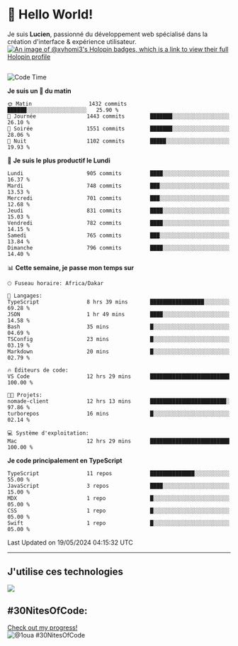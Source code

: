 # 👋 Hello World!

Je suis **Lucien**, passionné du développement web spécialisé dans la création d'interface & expérience utilisateur.
[![An image of @xyhomi3's Holopin badges, which is a link to view their full Holopin profile](https://holopin.me/xyhomi3)](https://holopin.io/@xyhomi3)

##

<!--START_SECTION:waka-->
![Code Time](http://img.shields.io/badge/Code%20Time-1%2C189%20hrs%2029%20mins-blue)

**Je suis un 🐤 du matin** 

```text
🌞 Matin                  1432 commits        ██████░░░░░░░░░░░░░░░░░░░   25.90 % 
🌆 Journée                1443 commits        ███████░░░░░░░░░░░░░░░░░░   26.10 % 
🌃 Soirée                 1551 commits        ███████░░░░░░░░░░░░░░░░░░   28.06 % 
🌙 Nuit                   1102 commits        █████░░░░░░░░░░░░░░░░░░░░   19.93 % 
```
📅 **Je suis le plus productif le Lundi** 

```text
Lundi                    905 commits         ████░░░░░░░░░░░░░░░░░░░░░   16.37 % 
Mardi                    748 commits         ███░░░░░░░░░░░░░░░░░░░░░░   13.53 % 
Mercredi                 701 commits         ███░░░░░░░░░░░░░░░░░░░░░░   12.68 % 
Jeudi                    831 commits         ████░░░░░░░░░░░░░░░░░░░░░   15.03 % 
Vendredi                 782 commits         ████░░░░░░░░░░░░░░░░░░░░░   14.15 % 
Samedi                   765 commits         ███░░░░░░░░░░░░░░░░░░░░░░   13.84 % 
Dimanche                 796 commits         ████░░░░░░░░░░░░░░░░░░░░░   14.40 % 
```


📊 **Cette semaine, je passe mon temps sur** 

```text
🕑︎ Fuseau horaire: Africa/Dakar

💬 Langages: 
TypeScript               8 hrs 39 mins       █████████████████░░░░░░░░   69.28 % 
JSON                     1 hr 49 mins        ████░░░░░░░░░░░░░░░░░░░░░   14.58 % 
Bash                     35 mins             █░░░░░░░░░░░░░░░░░░░░░░░░   04.69 % 
TSConfig                 23 mins             █░░░░░░░░░░░░░░░░░░░░░░░░   03.19 % 
Markdown                 20 mins             █░░░░░░░░░░░░░░░░░░░░░░░░   02.79 % 

🔥 Éditeurs de code: 
VS Code                  12 hrs 29 mins      █████████████████████████   100.00 % 

🐱‍💻 Projets: 
nomade-client            12 hrs 13 mins      ████████████████████████░   97.86 % 
turborepos               16 mins             █░░░░░░░░░░░░░░░░░░░░░░░░   02.14 % 

💻 Système d'exploitation: 
Mac                      12 hrs 29 mins      █████████████████████████   100.00 % 
```

**Je code principalement en TypeScript** 

```text
TypeScript               11 repos            ██████████████░░░░░░░░░░░   55.00 % 
JavaScript               3 repos             ████░░░░░░░░░░░░░░░░░░░░░   15.00 % 
MDX                      1 repo              █░░░░░░░░░░░░░░░░░░░░░░░░   05.00 % 
CSS                      1 repo              █░░░░░░░░░░░░░░░░░░░░░░░░   05.00 % 
Swift                    1 repo              █░░░░░░░░░░░░░░░░░░░░░░░░   05.00 % 
```




 Last Updated on 19/05/2024 04:15:32 UTC
<!--END_SECTION:waka-->
---

## J'utilise ces technologies

<p align="left">
  <a href="https://skillicons.dev">
    <img src="https://skillicons.dev/icons?i=ts,js,md,scss,tailwind,react,redux,docker,express,astro,vite,nextjs,vercel,figma,ableton" />
  </a>
</p>

## #30NitesOfCode:
  [Check out my progress!](https://www.codedex.io/@1oua/30-nites-of-code)  
  ![@1oua #30NitesOfCode](https://www.codedex.io/api/petStatus?user=1oua)
